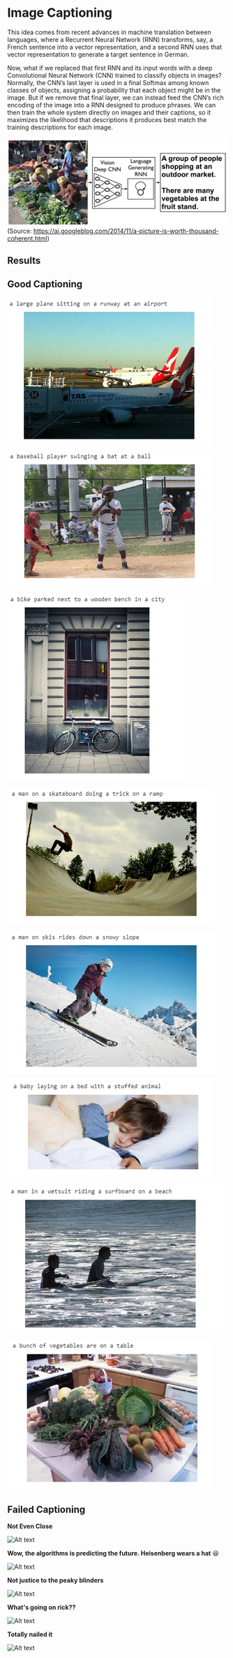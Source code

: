 Image Captioning 
=====================

This idea comes from recent advances in machine translation between languages, where a Recurrent Neural Network (RNN) transforms, say, a French sentence into a vector representation, and a second RNN uses that vector representation to generate a target sentence in German.

Now, what if we replaced that first RNN and its input words with a deep Convolutional Neural Network (CNN) trained to classify objects in images? Normally, the CNN’s last layer is used in a final Softmax among known classes of objects, assigning a probability that each object might be in the image. But if we remove that final layer, we can instead feed the CNN’s rich encoding of the image into a RNN designed to produce phrases. We can then train the whole system directly on images and their captions, so it maximizes the likelihood that descriptions it produces best match the training descriptions for each image.

![Alt text](./Description.png?raw=true "Title")
(Source: https://ai.googleblog.com/2014/11/a-picture-is-worth-thousand-coherent.html)

Results
------------

Good Captioning
-----------------------

![](Good%20Caption/Airplane.PNG?raw=true "Title")

![](./Good%20Caption/Baseball.PNG?raw=true "Title")

![Alt text](./Good%20Caption/Bike.png?raw=true "Title")

![Alt text](./Good%20Caption/Skate.png?raw=true "Title")

![Alt text](./Good%20Caption/Skii.png?raw=true "Title")

![Alt text](./Good%20Caption/Sleeping.png?raw=true "Title")

![Alt text](./Good%20Caption/Surf.png?raw=true "Title")

![Alt text](./Good%20Caption/Veges.png?raw=true "Title")

Failed Captioning
--------------------------
**Not Even Close** 

![Alt text](./Failed%20Caption/Car.png?raw=true "Title")

**Wow, the algorithms is predicting the future. Heisenberg wears a hat** :laughing:

![Alt text](./Failed%20Caption/Heiseinberg.png?raw=true "Title")

**Not justice to the peaky blinders**

![Alt text](./Failed%20Caption/Peaky%20Blinders.png?raw=true "Title")

**What's going on rick??**

![Alt text](./Failed%20Caption/Rick%20and%20Morty.png?raw=true "Title")

**Totally nailed it**

![Alt text](./Failed%20Caption/Singing.png?raw=true "Title")


